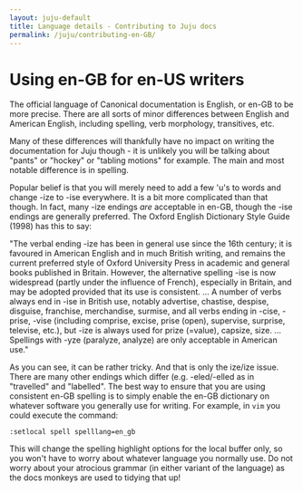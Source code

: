 ```yaml
---
layout: juju-default
title: Language details - Contributing to Juju docs  
permalink: /juju/contributing-en-GB/
---
```



# Using en-GB for en-US writers

The official language of Canonical documentation is English, or en-GB to be
more precise. There are all sorts of minor differences between English and 
American English, including spelling, verb morphology, transitives, etc.

Many of these differences will thankfully have no impact on writing the 
documentation for Juju though - it is unlikely you will be talking about 
"pants" or "hockey" or "tabling motions" for example. The main and most
notable difference is in spelling.

Popular belief is that you will merely need to add a few 'u's to words and 
change -ize to -ise everywhere. It is a bit more complicated than that though.
In fact, many -ize endings *are* acceptable in en-GB, though the -ise endings
are generally preferred. The Oxford English Dictionary Style Guide (1998) has
this to say:

"The verbal ending -ize has been in general use since the 16th century; it is
favoured in American English and in much British writing, and remains the
current preferred style of Oxford University Press in academic and general books
published in Britain. However, the alternative spelling -ise is now widespread
(partly under the influence of French), especially in Britain, and may be
adopted provided that its use is consistent.
...
A number of verbs always end in -ise in British use, notably advertise,
chastise, despise, disguise, franchise, merchandise, surmise, and all verbs
ending in -cise, -prise, -vise (including comprise, excise, prise (open),
supervise, surprise, televise, etc.), but -ize is always used for prize
(=value), capsize, size.
...
Spellings with -yze (paralyze, analyze) are only acceptable in American use."

As you can see, it can be rather tricky. And that is only the ize/ize issue.
There are many other endings which differ (e.g. -eled/-elled as in "travelled" 
and "labelled". The best way to ensure that you are using consistent en-GB 
spelling is to simply enable the en-GB dictionary on whatever software you 
generally use for writing. For example, in `vim` you could execute the command:

```
:setlocal spell spelllang=en_gb 
```

This will change the spelling highlight options for the local buffer only, so
you won't have to worry about whatever language you normally use. Do not worry
about your atrocious grammar (in either variant of the language) as the docs 
monkeys are used to tidying that up!